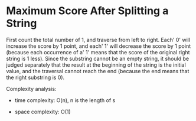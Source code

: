 # Maximum Score After Splitting a String

First count the total number of 1, and traverse from left to right. Each' 0' will increase the score by 1 point, and each' 1' will decrease the score by 1 point (because each occurrence of a' 1' means that the score of the original right string is 1 less). 
Since the substring cannot be an empty string, it should be judged separately that the result at the beginning of the string is the initial value, and the traversal cannot reach the end (because the end means that the right substring is 0).

Complexity analysis:
- time complexity: O(n), n is  the length of s

- space complexity: O(1)

